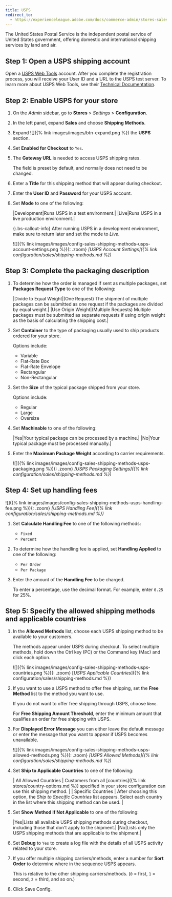 ```yaml
---
title: USPS
redirect_to:
  - https://experienceleague.adobe.com/docs/commerce-admin/stores-sales/delivery/shipping-carriers/usps.html
---
```


The United States Postal Service is the independent postal service of United States government, offering domestic and international shipping services by land and air.

## Step 1: Open a USPS shipping account

Open a [USPS Web Tools][1] account. After you complete the registration process, you will receive your User ID and a URL to the USPS test server. To learn more about USPS Web Tools, see their [Technical Documentation][2].

## Step 2: Enable USPS for your store

1. On the _Admin_ sidebar, go to **Stores** > _Settings_ > **Configuration**.

1. In the left panel, expand **Sales** and choose **Shipping Methods**.

1. Expand ![]({% link images/images/btn-expand.png %}) the **USPS** section.

1. Set **Enabled for Checkout** to `Yes`.

1. The **Gateway URL** is needed to access USPS shipping rates.

   The field is preset by default, and normally does not need to be changed.

1. Enter a **Title** for this shipping method that will appear during checkout.

1. Enter the **User ID** and **Password** for your USPS account.

1. Set **Mode** to one of the following:

   |Development|Runs USPS in a test environment.|
   |Live|Runs USPS in a live production environment.|

   {:.bs-callout-info}
   After running USPS in a development environment, make sure to return later and set the mode to _Live_.

   ![]({% link images/images/config-sales-shipping-methods-usps-account-settings.png %}){: .zoom}
   _[USPS Account Settings]({% link configuration/sales/shipping-methods.md %})_

## Step 3: Complete the packaging description

1. To determine how the order is managed if sent as multiple packages, set **Packages Request Type** to one of the following:

   |Divide to Equal Weight|(One Request) The shipment of multiple packages can be submitted as one request if the packages are divided by equal weight.|
   |Use Origin Weight|(Multiple Requests) Multiple packages must be submitted as separate requests if using origin weight as the basis of calculating the shipping cost.|

1. Set **Container** to the type of packaging usually used to ship products ordered for your store.

   Options include:

    * Variable
    * Flat-Rate Box
    * Flat-Rate Envelope
    * Rectangular
    * Non-Rectangular

1. Set the **Size** of the typical package shipped from your store.

   Options include:

    * Regular
    * Large
    * Oversize

1. Set **Machinable** to one of the following:

   |Yes|Your typical package can be processed by a machine.|
   |No|Your typical package must be processed manually.|

1. Enter the **Maximum Package Weight** according to carrier requirements.

    ![]({% link images/images/config-sales-shipping-methods-usps-packaging.png %}){: .zoom}
    _[USPS Packaging Settings]({% link configuration/sales/shipping-methods.md %})_

## Step 4: Set up handling fees

![]({% link images/images/config-sales-shipping-methods-usps-handling-fee.png %}){: .zoom}
_[USPS Handling Fee]({% link configuration/sales/shipping-methods.md %})_

1. Set **Calculate Handling Fee** to one of the following methods:

    * `Fixed`
    * `Percent`

1. To determine how the handling fee is applied, set **Handling Applied** to one of the following:

    * `Per Order`
    * `Per Package`

1. Enter the amount of the **Handling Fee** to be charged.

   To enter a percentage, use the decimal format. For example, enter `0.25` for 25%.

## Step 5: Specify the allowed shipping methods and applicable countries

1. In the **Allowed Methods** list, choose each USPS shipping method to be available to your customers.

   The methods appear under USPS during checkout. To select multiple  methods, hold down the Ctrl key (PC) or the Command key (Mac) and click each option.

   ![]({% link images/images/config-sales-shipping-methods-usps-countries.png %}){: .zoom}
   [*USPS Applicable Countries*]({% link configuration/sales/shipping-methods.md %})

1. If you want to use a USPS method to offer free shipping, set the **Free Method** list to the method you want to use.

   If you do not want to offer free shipping through USPS, choose `None`.

   For **Free Shipping Amount Threshold**, enter the minimum amount that qualifies an order for free shipping with USPS.

1. For **Displayed Error Message** you can either leave the default message or enter the message that you want to appear if USPS becomes unavailable.

    ![]({% link images/images/config-sales-shipping-methods-usps-allowed-methods.png %}){: .zoom}
    _[USPS Allowed Methods]({% link configuration/sales/shipping-methods.md %})_

1. Set **Ship to Applicable Countries** to one of the following:

    | All Allowed Countries | Customers from all [countries]({% link stores/country-options.md %}) specified in your store configuration can use this shipping method. |
    | Specific Countries | After choosing this option, the _Ship to Specific Countries_ list appears. Select each country in the list where this shipping method can be used. |

1. Set **Show Method if Not Applicable** to one of the following:

   |Yes|Lists all available USPS shipping methods during checkout, including those that don't apply to the shipment.|
   |No|Lists only the USPS shipping methods that are applicable to the shipment.|

1. Set **Debug** to `Yes` to create a log file with the details of all USPS activity related to your store.

1. If you offer multiple shipping carriers/methods, enter a number for **Sort Order** to determine where in the sequence USPS appears.

   This is relative to the other shipping carriers/methods. (`0` = first, `1` = second, `2` = third, and so on.)

1. Click <span class="btn">Save Config</span>.

[1]: https://secure.shippingapis.com/registration/
[2]: https://www.usps.com/business/web-tools-apis/technical-documentation.htm
